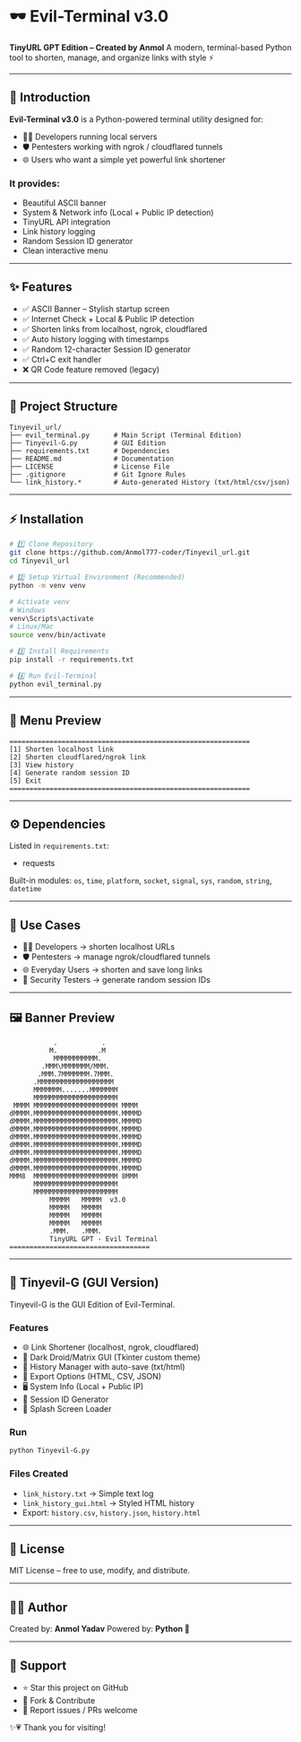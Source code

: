 # 🕶️ Evil-Terminal v3.0

**TinyURL GPT Edition – Created by Anmol**
A modern, terminal-based Python tool to shorten, manage, and organize links with style ⚡

---

## 📖 Introduction

**Evil-Terminal v3.0** is a Python-powered terminal utility designed for:

* 👨‍💻 Developers running local servers
* 🛡️ Pentesters working with ngrok / cloudflared tunnels
* 🌐 Users who want a simple yet powerful link shortener

### It provides:

* Beautiful ASCII banner
* System & Network info (Local + Public IP detection)
* TinyURL API integration
* Link history logging
* Random Session ID generator
* Clean interactive menu

---

## ✨ Features

* ✅ ASCII Banner – Stylish startup screen
* ✅ Internet Check + Local & Public IP detection
* ✅ Shorten links from localhost, ngrok, cloudflared
* ✅ Auto history logging with timestamps
* ✅ Random 12-character Session ID generator
* ✅ Ctrl+C exit handler
* ❌ QR Code feature removed (legacy)

---

## 📂 Project Structure

```
Tinyevil_url/
├── evil_terminal.py      # Main Script (Terminal Edition)
├── Tinyevil-G.py         # GUI Edition
├── requirements.txt      # Dependencies
├── README.md             # Documentation
├── LICENSE               # License File
├── .gitignore            # Git Ignore Rules
└── link_history.*        # Auto-generated History (txt/html/csv/json)
```

---

## ⚡ Installation

```bash
# 1️⃣ Clone Repository
git clone https://github.com/Anmol777-coder/Tinyevil_url.git
cd Tinyevil_url

# 2️⃣ Setup Virtual Environment (Recommended)
python -m venv venv

# Activate venv
# Windows
venv\Scripts\activate
# Linux/Mac
source venv/bin/activate

# 3️⃣ Install Requirements
pip install -r requirements.txt

# 4️⃣ Run Evil-Terminal
python evil_terminal.py
```

---

## 📜 Menu Preview

```
============================================================
[1] Shorten localhost link
[2] Shorten cloudflared/ngrok link
[3] View history
[4] Generate random session ID
[5] Exit
============================================================
```

---

## ⚙️ Dependencies

Listed in `requirements.txt`:

* requests

Built-in modules: `os`, `time`, `platform`, `socket`, `signal`, `sys`, `random`, `string`, `datetime`

---

## 🎯 Use Cases

* 👨‍💻 Developers → shorten localhost URLs
* 🛡️ Pentesters → manage ngrok/cloudflared tunnels
* 🌐 Everyday Users → shorten and save long links
* 🔑 Security Testers → generate random session IDs

---

## 🖼️ Banner Preview

```
           .           .           
          M.          .M          
           MMMMMMMMMMM.           
        .MMM\MMMMMMM/MMM.         
       .MMM.7MMMMMMM.7MMM.        
      .MMMMMMMMMMMMMMMMMMM        
      MMMMMMM.......MMMMMMM       
      MMMMMMMMMMMMMMMMMMMMM       
 MMMM MMMMMMMMMMMMMMMMMMMMM MMMM
dMMMM.MMMMMMMMMMMMMMMMMMMMM.MMMMD
dMMMM.MMMMMMMMMMMMMMMMMMMMM.MMMMD
dMMMM.MMMMMMMMMMMMMMMMMMMMM.MMMMD
dMMMM.MMMMMMMMMMMMMMMMMMMMM.MMMMD
dMMMM.MMMMMMMMMMMMMMMMMMMMM.MMMMD
dMMMM.MMMMMMMMMMMMMMMMMMMMM.MMMMD
dMMMM.MMMMMMMMMMMMMMMMMMMMM.MMMMD
dMMMM.MMMMMMMMMMMMMMMMMMMMM.MMMMD
MMM8  MMMMMMMMMMMMMMMMMMMMM 8MMM  
      MMMMMMMMMMMMMMMMMMMMM      
      MMMMMMMMMMMMMMMMMMMMM       
          MMMMM   MMMMM  v3.0     
          MMMMM   MMMMM           
          MMMMM   MMMMM           
          MMMMM   MMMMM           
          .MMM.   .MMM.           
          TinyURL GPT - Evil Terminal
===================================
```

---

## 🎨 Tinyevil-G (GUI Version)

Tinyevil-G is the GUI Edition of Evil-Terminal.

### Features

* 🌐 Link Shortener (localhost, ngrok, cloudflared)
* 🎨 Dark Droid/Matrix GUI (Tkinter custom theme)
* 📜 History Manager with auto-save (txt/html)
* 📂 Export Options (HTML, CSV, JSON)
* 🖥 System Info (Local + Public IP)
* 🔑 Session ID Generator
* 🚀 Splash Screen Loader

### Run

```bash
python Tinyevil-G.py
```

### Files Created

* `link_history.txt` → Simple text log
* `link_history_gui.html` → Styled HTML history
* Export: `history.csv`, `history.json`, `history.html`

---

## 📜 License

MIT License – free to use, modify, and distribute.

---

## 🧑‍💻 Author

Created by: **Anmol Yadav**
Powered by: **Python 🐍**

---

## 🌟 Support

* ⭐ Star this project on GitHub
* 🔁 Fork & Contribute
* 🐞 Report issues / PRs welcome

✨💗 Thank you for visiting!
